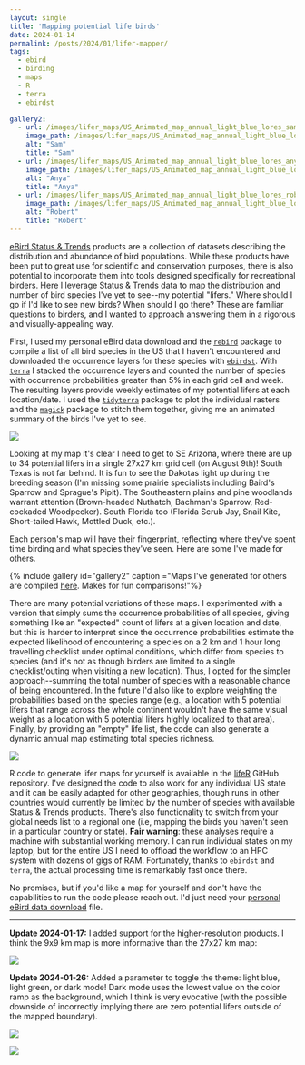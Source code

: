 ```yaml
---
layout: single
title: 'Mapping potential life birds'
date: 2024-01-14
permalink: /posts/2024/01/lifer-mapper/
tags:
  - ebird
  - birding
  - maps
  - R
  - terra
  - ebirdst

gallery2:
  - url: /images/lifer_maps/US_Animated_map_annual_light_blue_lores_sam.gif
    image_path: /images/lifer_maps/US_Animated_map_annual_light_blue_lores_sam.gif
    alt: "Sam"
    title: "Sam"
  - url: /images/lifer_maps/US_Animated_map_annual_light_blue_lores_anya.gif
    image_path: /images/lifer_maps/US_Animated_map_annual_light_blue_lores_anya.gif
    alt: "Anya"
    title: "Anya"
  - url: /images/lifer_maps/US_Animated_map_annual_light_blue_lores_robertfrancis.gif
    image_path: /images/lifer_maps/US_Animated_map_annual_light_blue_lores_robertfrancis.gif
    alt: "Robert"
    title: "Robert"
---
```


[eBird Status & Trends](https://science.ebird.org/en/status-and-trends) products are a collection of datasets describing the distribution and abundance of bird populations. While these products have been put to great use for scientific and conservation purposes, there is also potential to incorporate them into tools designed specifically for recreational birders. Here I leverage Status & Trends data to map the distribution and number of bird species I've yet to see--my potential "lifers." Where should I go if I'd like to see new birds? When should I go there? These are familiar questions to birders, and I wanted to approach answering them in a rigorous and visually-appealing way.

First, I used my personal eBird data download and the [`rebird`](https://docs.ropensci.org/rebird/) package to compile a list of all bird species in the US that I haven't encountered and downloaded the occurrence layers for these species with [`ebirdst`](https://ebird.github.io/ebirdst/). With [`terra`](rspatial.org/terra) I stacked the occurrence layers and counted the number of species with occurrence probabilities greater than 5% in each grid cell and week. The resulting layers provide weekly estimates of my potential lifers at each location/date. I used the [`tidyterra`](https://dieghernan.github.io/tidyterra/) package to plot the individual rasters and the [`magick`](https://docs.ropensci.org/magick/) package to stitch them together, giving me an animated summary of the birds I've yet to see.

![](/images/posts/2024-01-14-lifer-mapper/US_Animated_map_annual_light_blue_lores_sam_27km.gif)

Looking at my map it's clear I need to get to SE Arizona, where there are up to 34 potential lifers in a single 27x27 km grid cell (on August 9th)! South Texas is not far behind. It is fun to see the Dakotas light up during the breeding season (I'm missing some prairie specialists including Baird's Sparrow and Sprague's Pipit). The Southeastern plains and pine woodlands warrant attention (Brown-headed Nuthatch, Bachman's Sparrow, Red-cockaded Woodpecker). South Florida too (Florida Scrub Jay, Snail Kite, Short-tailed Hawk, Mottled Duck, etc.).

Each person's map will have their fingerprint, reflecting where they've spent time birding and what species they've seen. Here are some I've made for others.

{% include gallery id="gallery2" caption ="Maps I've generated for others are compiled [here](https://smsfrn.github.io/posts/2024/01/map-gallery/). Makes for fun comparisons!"%}

There are many potential variations of these maps. I experimented with a version that simply sums the occurrence probabilities of all species, giving something like an "expected" count of lifers at a given location and date, but this is harder to interpret since the occurrence probabilities estimate the expected likelihood of encountering a species on a 2 km and 1 hour long travelling checklist under optimal conditions, which differ from species to species (and it's not as though birders are limited to a single checklist/outing when visiting a new location). Thus, I opted for the simpler approach--summing the total number of species with a reasonable chance of being encountered. In the future I'd also like to explore weighting the probabilities based on the species range (e.g., a location with 5 potential lifers that range across the whole continent wouldn't have the same visual weight as a location with 5 potential lifers highly localized to that area). Finally, by providing an "empty" life list, the code can also generate a dynamic annual map estimating total species richness.

![](/images/posts/2024-01-14-lifer-mapper/US_Species_richness_annual_lores.gif)

R code to generate lifer maps for yourself is available in the [lifeR](https://github.com/smsfrn/lifeR) GitHub repository. I've designed the code to also work for any individual US state and it can be easily adapted for other geographies, though runs in other countries would currently be limited by the number of species with available Status & Trends products. There's also functionality to switch from your global needs list to a regional one (i.e, mapping the birds you haven't seen in a particular country or state). **Fair warning**: these analyses require a machine with substantial working memory. I can run individual states on my laptop, but for the entire US I need to offload the workflow to an HPC system with dozens of gigs of RAM. Fortunately, thanks to `ebirdst` and `terra`, the actual processing time is remarkably fast once there.

No promises, but if you'd like a map for yourself and don't have the capabilities to run the code please reach out. I'd just need your [personal eBird data download](https://ebird.org/downloadMyData) file.

------------------------------------------------------------------------

**Update 2024-01-17:** I added support for the higher-resolution products. I think the 9x9 km map is more informative than the 27x27 km map:

![](/images/posts/2024-01-14-lifer-mapper/US_Animated_map_annual_lores_sam_9km.gif)

**Update 2024-01-26:** Added a parameter to toggle the theme: light blue, light green, or dark mode! Dark mode uses the lowest value on the color ramp as the background, which I think is very evocative (with the possible downside of incorrectly implying there are zero potential lifers outside of the mapped boundary).

![](/images/posts/2024-01-14-lifer-mapper/US_Animated_map_annual_light_green_lores_sam_9km.gif)

![](/images/posts/2024-01-14-lifer-mapper/US_Animated_map_annual_dark_lores_sam_9km.gif)
